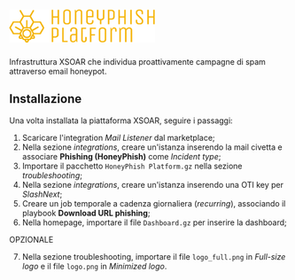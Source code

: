 # <img src="./logo_full.png" height="60" />

Infrastruttura XSOAR che individua proattivamente campagne di spam attraverso email honeypot.

## Installazione

Una volta installata la piattaforma XSOAR, seguire i passaggi:

1. Scaricare l'integration _Mail Listener_ dal marketplace;
2. Nella sezione _integrations_, creare un'istanza inserendo la mail civetta e associare **Phishing (HoneyPhish)** come _Incident type_;
3. Importare il pacchetto ``HoneyPhish Platform.gz`` nella sezione _troubleshooting_;
4. Nella sezione _integrations_, creare un'istanza inserendo una OTI key per _SlashNext_;
5. Creare un job temporale a cadenza giornaliera (_recurring_), associando il playbook **Download URL phishing**;
6. Nella homepage, importare il file ``Dashboard.gz`` per inserire la dashboard;

OPZIONALE

7. Nella sezione troubleshooting, importare il file ``logo_full.png`` in _Full-size logo_ e il file ``logo.png`` in _Minimized logo_.